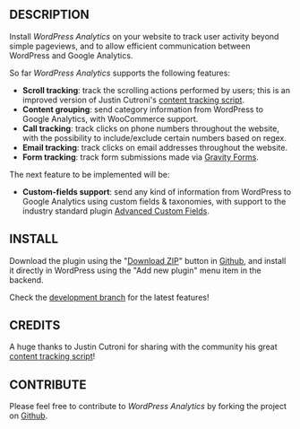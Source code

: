 ## DESCRIPTION
Install *WordPress Analytics* on your website to track user activity beyond simple pageviews, and to allow efficient communication between WordPress and Google Analytics.

So far *WordPress Analytics* supports the following features:

* **Scroll tracking**: track the scrolling actions performed by users; this is an improved version of Justin Cutroni's [content tracking script].
* **Content grouping**: send category information from WordPress to Google Analytics, with WooCommerce support.
* **Call tracking**: track clicks on phone numbers throughout the website, with the possibility to include/exclude certain numbers based on regex.
* **Email tracking**: track clicks on email addresses throughout the website.
* **Form tracking**: track form submissions made via [Gravity Forms](http://www.gravityforms.com/).


The next feature to be implemented will be:

* **Custom-fields support**: send any kind of information from WordPress to Google Analytics using custom fields & taxonomies, with support to the industry standard plugin [Advanced Custom Fields](http://www.advancedcustomfields.com/).


## INSTALL
Download the plugin using the "[Download ZIP](https://github.com/coccoinomane/wordpress_analytics/archive/master.zip)" button in [Github], and install it directly in WordPress using the "Add new plugin" menu item in the backend.

Check the [development branch](https://github.com/coccoinomane/wordpress_analytics/tree/develop) for the latest features!


## CREDITS
A huge thanks to Justin Cutroni for sharing with the community his great [content tracking script]!


## CONTRIBUTE
Please feel free to contribute to *WordPress Analytics* by forking the project on [Github].


[content tracking script]: http://cutroni.com/blog/2014/02/12/advanced-content-tracking-with-universal-analytics
[Github]: https://github.com/coccoinomane/wordpress_analytics
